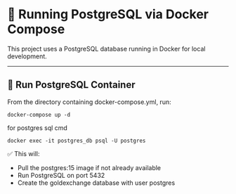 # 🐘 Running PostgreSQL via Docker Compose

This project uses a PostgreSQL database running in Docker for local development.

---

## 🐳 Run PostgreSQL Container

From the directory containing docker-compose.yml, run:

```shell
docker-compose up -d
```

for postgres sql cmd

```shell
docker exec -it postgres_db psql -U postgres
```

✅ This will:

- Pull the postgres:15 image if not already available
- Run PostgreSQL on port 5432
- Create the goldexchange database with user postgres
